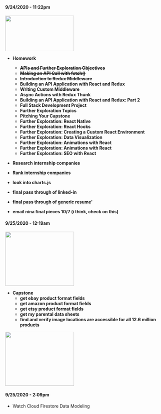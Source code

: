 <h4 align="left"> 9/24/2020 - 11:22pm 
<h4 align="left">
  <img width="220" height="113" src="https://coding-assets.s3-us-west-2.amazonaws.com/capstone/misc/it-has-begun.gif">

- Homework

  - ~~APIs and Further Exploration Objectives~~
  - ~~Making an API Call with fetch()~~
  - ~~Introduction to Redux Middleware~~
  - Building an API Application with React and Redux
  - Writing Custom Middleware
  - Async Actions with Redux Thunk
  - Building an API Application with React and Redux: Part 2
  - Full Stack Development Project
  - Further Exploration Topics
  - Pitching Your Capstone
  - Further Exploration: React Native
  - Further Exploration: React Hooks
  - Further Exploration: Creating a Custom React Environment
  - Further Exploration: Data Visualization
  - Further Exploration: Animations with React
  - Further Exploration: Animations with React
  - Further Exploration: SEO with React

- Research internship companies
- Rank internship companies
- look into charts.js
- final pass through of linked-in
- final pass through of generic resume'
- email nina final pieces 10/7 (i think, check on this)

<h4 align="left"> 9/25/2020 - 12:19am 
<h4 align="left"> 
<img width="220" height="172" src="https://coding-assets.s3-us-west-2.amazonaws.com/capstone/misc/im-so-excited.gif">

- Capstone
  - get ebay product format fields
  - get amazon product format fields
  - get etsy product format fields
  - get my parental data sheets
  - find and verify image locations are accessible for all 12.6 million products

<img width="220" height="172" src="https://coding-assets.s3-us-west-2.amazonaws.com/capstone/misc/obama-mic-drop.gif">

<h4 align="left"> 9/25/2020 - 2:09pm</h4>

- Watch Cloud Firestore Data Modeling
